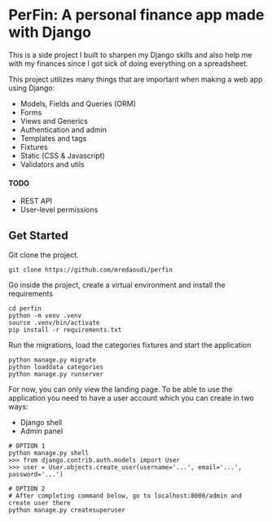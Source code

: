 # PerFin: A personal finance app made with Django

This is a side project I built to sharpen my Django skills and also help me with my finances since I got sick of doing everything
on a spreadsheet.

This project utilizes many things that are important when making a web app using Django:

- Models, Fields and Queries (ORM)
- Forms
- Views and Generics
- Authentication and admin
- Templates and tags
- Fixtures
- Static (CSS & Javascript)
- Validators and utils

#### TODO

- REST API
- User-level permissions


## Get Started

Git clone the project.

```
git clone https://github.com/mredaoudi/perfin
```

Go inside the project, create a virtual environment and install the requirements


```
cd perfin
python -m venv .venv
source .venv/bin/activate
pip install -r requirements.txt
```

Run the migrations, load the categories fixtures and start the application

```
python manage.py migrate
python loaddata categories
python manage.py runserver
```

For now, you can only view the landing page. To be able to use the application you need to have a user account which you can create in two ways:

- Django shell
- Admin panel

```
# OPTION 1
python manage.py shell
>>> from django.contrib.auth.models import User
>>> user = User.objects.create_user(username='...', email='...', password='...')

# OPTION 2
# After completing command below, go to localhost:8000/admin and create user there
python manage.py createsuperuser
```


